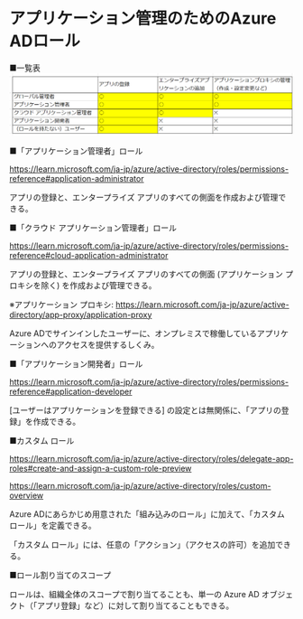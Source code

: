 # アプリケーション管理のためのAzure ADロール

■一覧表
![Alt text](image-2.png)

■「アプリケーション管理者」ロール

https://learn.microsoft.com/ja-jp/azure/active-directory/roles/permissions-reference#application-administrator

アプリの登録と、エンタープライズ アプリのすべての側面を作成および管理できる。

■「クラウド アプリケーション管理者」ロール

https://learn.microsoft.com/ja-jp/azure/active-directory/roles/permissions-reference#cloud-application-administrator

アプリの登録と、エンタープライズ アプリのすべての側面 (アプリケーション プロキシを除く) を作成および管理できる。

※アプリケーション プロキシ:
https://learn.microsoft.com/ja-jp/azure/active-directory/app-proxy/application-proxy

Azure ADでサインインしたユーザーに、オンプレミスで稼働しているアプリケーションへのアクセスを提供するしくみ。

■「アプリケーション開発者」ロール

https://learn.microsoft.com/ja-jp/azure/active-directory/roles/permissions-reference#application-developer

[ユーザーはアプリケーションを登録できる] の設定とは無関係に、「アプリの登録」を作成できる。

■カスタム ロール

https://learn.microsoft.com/ja-jp/azure/active-directory/roles/delegate-app-roles#create-and-assign-a-custom-role-preview

https://learn.microsoft.com/ja-jp/azure/active-directory/roles/custom-overview

Azure ADにあらかじめ用意された「組み込みのロール」に加えて、「カスタム ロール」を定義できる。

「カスタム ロール」には、任意の「アクション」（アクセスの許可）を追加できる。

■ロール割り当てのスコープ

ロールは、組織全体のスコープで割り当てることも、単一の Azure AD オブジェクト（「アプリ登録」など）に対して割り当てることもできる。

